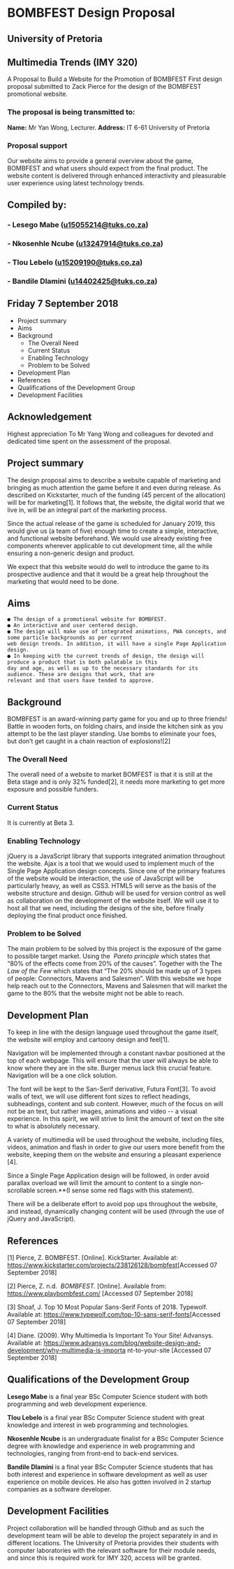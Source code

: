 # BOMBFEST Design Proposal

## University of Pretoria

## Multimedia Trends (IMY 320)

A Proposal to Build a Website for the Promotion of BOMBFEST
First design proposal submitted to Zack Pierce for the design of the BOMBFEST promotional
website.

### The proposal is being transmitted to:
**Name:** Mr Yan Wong, Lecturer. 
**Address:** IT 6-61 University of Pretoria

### Proposal support
Our website aims to provide a general overview about the game, BOMBFEST and
what users should expect from the final product. The website content is delivered
through enhanced interactivity and pleasurable user experience using latest
technology trends.

## Compiled by:

### - Lesego Mabe (u15055214@tuks.co.za)

### - Nkosenhle Ncube (u13247914@tuks.co.za)

### - Tlou Lebelo (u15209190@tuks.co.za)

### - Bandile Dlamini (u14402425@tuks.co.za)

## Friday 7 September 2018


- Project summary
- Aims
- Background
   - The Overall Need
   - Current Status
   - Enabling Technology
   - Problem to be Solved
- Development Plan
- References
- Qualifications of the Development Group
- Development Facilities


## Acknowledgement

Highest appreciation To Mr Yang Wong and colleagues for devoted and
dedicated time spent on the assessment of the proposal.


## Project summary

The design proposal aims to describe a website capable of marketing and bringing as much
attention the game before it and even during release. As described on Kickstarter, much of
the funding (45 percent of the allocation) will be for marketing​[1]​. It follows that, the website,
the digital world that we live in, will be an integral part of the marketing process.

Since the actual release of the game is scheduled for January 2019, this would give us (a
team of five) enough time to create a simple, interactive, and functional website beforehand.
We would use already existing free components wherever applicable to cut development
time, all the while ensuring a non-generic design and product.

We expect that this website would do well to introduce the game to its prospective audience
and that it would be a great help throughout the marketing that would need to be done.

## Aims

```
● The design of a promotional website for BOMBFEST.
● An interactive and user centered design.
● The design will make use of integrated animations, PWA concepts, and some particle backgrounds as per current 
web design trends. In addition, it will have a single Page Application design.
● In keeping with the current trends of design, the design will produce a product that is both palatable in this 
day and age, as well as up to the necessary standards for its audience. These are designs that work, that are 
relevant and that users have tended to approve.
```
## Background

BOMBFEST is an award-winning party game for you and up to three friends! Battle in
wooden forts, on folding chairs, and inside the kitchen sink as you attempt to be the last player standing. Use bombs to eliminate your foes, but don’t get caught in a chain reaction of explosions!​[2]

### The Overall Need

The overall need of a website to market BOMFEST is that it is still at the Beta stage and is
only 32% funded​[2]​, it needs more marketing to get more exposure and possible funders.

### Current Status

It is currently at Beta 3.


### Enabling Technology

jQuery is a JavaScript library that supports integrated animation throughout the website. Ajax
is a tool that we would used to implement much of the Single Page Application design
concepts. Since one of the primary features of the website would be interaction, the use of
JavaScript will be particularly heavy, as well as CSS3.
HTML5 will serve as the basis of the website structure and design.
Github will be used for version control as well as collaboration on the development of the
website itself. We will use it to host all that we need, including the designs of the site, before
finally deploying the final product once finished.

### Problem to be Solved

The main problem to be solved by this project is the exposure of the game to possible target
market. Using the ​ _Pareto principle_ ​ which states that “80% of the effects come from 20% of
the causes”. Together with the The ​ _Law of the Few_ ​which states that “The 20% should be
made up of 3 types of people: Connectors, Mavens and Salesmen”. With this website we
hope help reach out to the Connectors, Mavens and Salesmen that will market the game to
the 80% that the website might not be able to reach.

## Development Plan

To keep in line with the design language used throughout the game itself, the website will
employ and cartoony design and feel​[1]​.

Navigation will be implemented through a constant navbar positioned at the top of each
webpage. This will ensure that the user will always be able to know where they are in the
site. Burger menus lack this crucial feature. Navigation will be a one click solution.

The font will be kept to the San-Serif derivative, Futura Font​[3]​. To avoid walls of text, we will
use different font sizes to reflect headings, subheadings, content and sub content. However,
much of the focus on will not be an text, but rather images, animations and video -- a visual
experience. In this spirit, we will strive to limit the amount of text on the site to what is
absolutely necessary.

A variety of multimedia will be used throughout the website, including files, videos, animation
and flash in order to give our users more benefit from the website, keeping them on the
website and ensuring a pleasant experience​[4]​.

Since a Single Page Application design will be followed, in order avoid parallax overload we
will limit the amount to content to a single non-scrollable screen.**(I sense some red flags
with this statement).


There will be a deliberate effort to avoid pop ups throughout the website, and instead,
dynamically changing content will be used (through the use of jQuery and JavaScript).

## References

[1] Pierce, Z. BOMBFEST. [Online]. KickStarter. Available at:
https://www.kickstarter.com/projects/238126128/bombfest​ [Accessed 07 September 2018]

[2] Pierce, Z. n.d. ​ _BOMBFEST._ ​[Online]. Available from: ​https://www.playbombfest.com/
[Accessed 07 September 2018]

[3] Shoaf, J. Top 10 Most Popular Sans-Serif Fonts of 2018. Typewolf. Available at:
https://www.typewolf.com/top-10-sans-serif-fonts​ [Accessed 07 September 2018]

[4] Diane. (2009). Why Multimedia Is Important To Your Site! Advansys. Available at:
https://www.advansys.com/blog/website-design-and-development/why-multimedia-is-importa
nt-to-your-site​ [Accessed 07 September 2018]

## Qualifications of the Development Group

**Lesego Mabe** is a final year BSc Computer Science student with both programming and web
development experience.

**Tlou Lebelo** is a final year BSc Computer Science student with great knowledge and interest
in web programming and technologies.

**Nkosenhle Ncube** is an undergraduate finalist for a BSc Computer Science degree with
knowledge and experience in web programming and technologies, ranging from front-end to
back-end services.

**Bandile Dlamini** is a final year BSc Computer Science students that has both interest and
experience in software development as well as user experience on mobile devices. He also
has gotten involved in 2 startup companies as a software developer.

## Development Facilities

Project collaboration will be handled through Github and as such the development team will
be able to develop the project separately in and in different locations. The University of
Pretoria provides their students with computer laboratories with the relevant software for
their module needs, and since this is required work for IMY 320, access will be granted.
